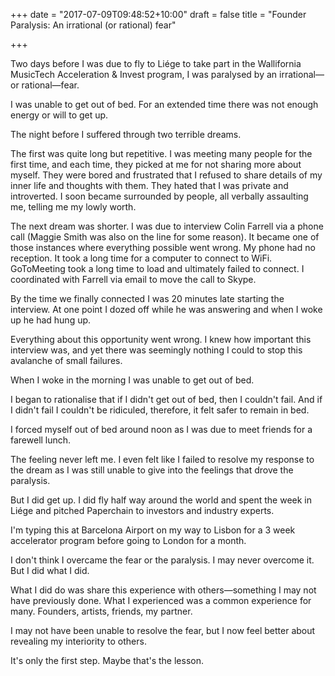+++
date = "2017-07-09T09:48:52+10:00"
draft = false
title = "Founder Paralysis: An irrational (or rational) fear"

+++

Two days before I was due to fly to Liége to take part in the Wallifornia MusicTech Acceleration & Invest program, I was paralysed by an irrational—or rational—fear.

I was unable to get out of bed. For an extended time there was not enough energy or will to get up.

The night before I suffered through two terrible dreams.

The first was quite long but repetitive. I was meeting many people for the first time, and each time, they picked at me for not sharing more about myself. They were bored and frustrated that I refused to share details of my inner life and thoughts with them. They hated that I was private and introverted. I soon became surrounded by people, all verbally assaulting me, telling me my lowly worth.

The next dream was shorter. I was due to interview Colin Farrell via a phone call (Maggie Smith was also on the line for some reason). It became one of those instances where everything possible went wrong. My phone had no reception. It took a long time for a computer to connect to WiFi. GoToMeeting took a long time to load and ultimately failed to connect. I coordinated with Farrell via email to move the call to Skype.

By the time we finally connected I was 20 minutes late starting the interview. At one point I dozed off while he was answering and when I woke up he had hung up.

Everything about this opportunity went wrong. I knew how important this interview was, and yet there was seemingly nothing I could to stop this avalanche of small failures.

When I woke in the morning I was unable to get out of bed.

I began to rationalise that if I didn't get out of bed, then I couldn't fail. And if I didn't fail I couldn't be ridiculed, therefore, it felt safer to remain in bed.

I forced myself out of bed around noon as I was due to meet friends for a farewell lunch.

The feeling never left me. I even felt like I failed to resolve my response to the dream as I was still unable to give into the feelings that drove the paralysis.

But I did get up. I did fly half way around the world and spent the week in Liége and pitched Paperchain to investors and industry experts.

I'm typing this at Barcelona Airport on my way to Lisbon for a 3 week accelerator program before going to London for a month.

I don't think I overcame the fear or the paralysis. I may never overcome it. But I did what I did.

What I did do was share this experience with others—something I may not have previously done. What I experienced was a common experience for many. Founders, artists, friends, my partner.

I may not have been unable to resolve the fear, but I now feel better about revealing my interiority to others.

It's only the first step. Maybe that's the lesson.
